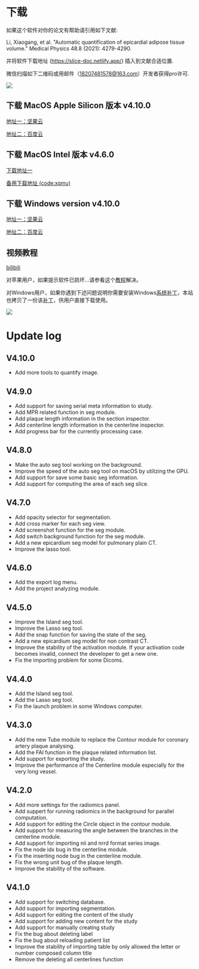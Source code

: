 # 下载

如果这个软件对你的论文有帮助请引用如下文献:

Li, Xiaogang, et al. "Automatic quantification of epicardial adipose tissue volume." Medical Physics 48.8 (2021): 4279-4290.

并将软件下载地址 (https://slice-doc.netlify.app/) 插入到文献合适位置.

微信扫描如下二维码或用邮件（18207481578@163.com）开发者获得pro许可.

![](/images/QR.png)

## 下载 MacOS Apple Silicon 版本 v4.10.0 

<a href='https://www.jianguoyun.com/p/DagvBhMQ-MmzBhi-8aMFIAA'>地址一：坚果云</a>

<a href='https://pan.baidu.com/s/13OnV_Bv6VsjF_W1TDIcZVA?pwd=2e66'>地址二：百度云</a>

## 下载 MacOS Intel 版本 v4.6.0 

<a href='https://github.com/MountainAndMorning/EATSeg/releases/download/v4.6.0/TIMESlicePro_4.6.0.Intel.dmg'>下载地址一</a>

<a href='https://pan.baidu.com/s/1z2egH6r472qLUoLLifaOBA?pwd=xqmu'>备用下载地址 (code:xqmu)</a>


## 下载 Windows version v4.10.0 

<a href='https://www.jianguoyun.com/p/DQBtZccQ-MmzBhjA8aMFIAA'>地址一：坚果云</a>

<a href='https://pan.baidu.com/s/1ojWV3pVMAbBSu8AmgwR1Zw?pwd=9gey'>地址二：百度云</a>


## 视频教程
<a href='https://b23.tv/9gyl6Q6'>bilibili</a>

对苹果用户，如果提示软件已损坏...请参看这个<a href='https://zhuanlan.zhihu.com/p/617123498?utm_id=0&utm_source=wechat_session&utm_medium=social&s_r=0'>教程</a>解决。

对Windows用户，如果你遇到下述问题说明你需要安装Windows<a href='https://learn.microsoft.com/en-US/cpp/windows/latest-supported-vc-redist?view=msvc-170'>系统补丁</a>，本站也拷贝了一份该<a href='/VC_redist.x64.exe'>补丁</a>，供用户直接下载使用。

![](/images/error.png)


# Update log

## V4.10.0
- Add more tools to quantify image.

## V4.9.0
- Add support for saving serial meta information to study.
- Add MPR related function in seg module.
- Add plaque length information in the section inspector.
- Add centerline length information in the centerline inspector.
- Add progress bar for the currently processing case.

## V4.8.0
- Make the auto seg tool working on the background.
- Improve the speed of the auto seg tool on macOS by utilizing the GPU.
- Add support for save some basic seg information.
- Add support for computing the area of each seg slice.

## V4.7.0
- Add opacity selector for segmentation.
- Add cross marker for each seg view.
- Add screenshot function for the seg module.
- Add switch background function for the seg module.
- Add a new epicardium seg model for pulmonary plain CT.
- Improve the lasso tool.

## V4.6.0
- Add the export log menu.
- Add the project analyzing module.

## V4.5.0
- Improve the Island seg tool.
- Improve the Lasso seg tool.
- Add the snap function for saving the state of the seg.
- Add a new epicardium seg model for non contrast CT.
- Improve the stability of the activation module. If your activation code becomes invalid, connect the developer to get a new one.
- Fix the importing problem for some Dicoms.

## V4.4.0
- Add the Island seg tool.
- Add the Lasso seg tool.
- Fix the launch problem in some Windows computer.

## V4.3.0
- Add the new Tube module to replace the Contour module for coronary artery plaque analysing.
- Add the FAI function in the plaque related information list.
- Add support for exporting the study.
- Improve the performance of the Centerline module especially for the very long vessel.

## V4.2.0

- Add more settings for the radiomics panel.
- Add suppert for running radiomics in the background for parallel computation.
- Add support for editing the Circle object in the contour module.
- Add support for measuring the angle between the branches in the centerline module.
- Add support for importing nii and nrrd format series image.
- Fix the node idx bug in the centerline module.
- Fix the inserting node bug in the centerline module.
- Fix the wrong unit bug of the plaque length.
- Improve the stability of the software.

## V4.1.0

- Add support for switching database.
- Add support for importing segmentation.
- Add support for editing the content of the study
- Add support for adding new content for the study
- Add support for manually creating study
- Fix the bug about deleting label
- Fix the bug about reloading patient list
- Improve the stability of importing table by only allowed the letter or number composed column title
- Remove the deleting all centerlines function



